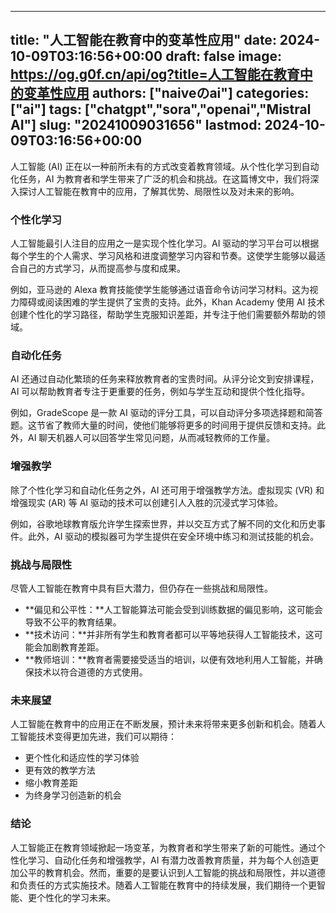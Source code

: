 
---
title: "人工智能在教育中的变革性应用"
date: 2024-10-09T03:16:56+00:00
draft: false
image: https://og.g0f.cn/api/og?title=人工智能在教育中的变革性应用
authors: ["naiveのai"]
categories: ["ai"]
tags: ["chatgpt","sora","openai","Mistral AI"]
slug: "20241009031656"
lastmod: 2024-10-09T03:16:56+00:00
---
人工智能 (AI) 正在以一种前所未有的方式改变着教育领域。从个性化学习到自动化任务，AI 为教育者和学生带来了广泛的机会和挑战。在这篇博文中，我们将深入探讨人工智能在教育中的应用，了解其优势、局限性以及对未来的影响。

### 个性化学习

人工智能最引人注目的应用之一是实现个性化学习。AI 驱动的学习平台可以根据每个学生的个人需求、学习风格和进度调整学习内容和节奏。这使学生能够以最适合自己的方式学习，从而提高参与度和成果。

例如，亚马逊的 Alexa 教育技能使学生能够通过语音命令访问学习材料。这为视力障碍或阅读困难的学生提供了宝贵的支持。此外，Khan Academy 使用 AI 技术创建个性化的学习路径，帮助学生克服知识差距，并专注于他们需要额外帮助的领域。

### 自动化任务

AI 还通过自动化繁琐的任务来释放教育者的宝贵时间。从评分论文到安排课程，AI 可以帮助教育者专注于更重要的任务，例如与学生互动和提供个性化指导。

例如，GradeScope 是一款 AI 驱动的评分工具，可以自动评分多项选择题和简答题。这节省了教师大量的时间，使他们能够将更多的时间用于提供反馈和支持。此外，AI 聊天机器人可以回答学生常见问题，从而减轻教师的工作量。

### 增强教学

除了个性化学习和自动化任务之外，AI 还可用于增强教学方法。虚拟现实 (VR) 和增强现实 (AR) 等 AI 驱动的技术可以创建引人入胜的沉浸式学习体验。

例如，谷歌地球教育版允许学生探索世界，并以交互方式了解不同的文化和历史事件。此外，AI 驱动的模拟器可为学生提供在安全环境中练习和测试技能的机会。

### 挑战与局限性

尽管人工智能在教育中具有巨大潜力，但仍存在一些挑战和局限性。

* **偏见和公平性：**人工智能算法可能会受到训练数据的偏见影响，这可能会导致不公平的教育结果。
* **技术访问：**并非所有学生和教育者都可以平等地获得人工智能技术，这可能会加剧教育差距。
* **教师培训：**教育者需要接受适当的培训，以便有效地利用人工智能，并确保技术以符合道德的方式使用。

### 未来展望

人工智能在教育中的应用正在不断发展，预计未来将带来更多创新和机会。随着人工智能技术变得更加先进，我们可以期待：

* 更个性化和适应性的学习体验
* 更有效的教学方法
* 缩小教育差距
* 为终身学习创造新的机会

### 结论

人工智能正在教育领域掀起一场变革，为教育者和学生带来了新的可能性。通过个性化学习、自动化任务和增强教学，AI 有潜力改善教育质量，并为每个人创造更加公平的教育机会。然而，重要的是要认识到人工智能的挑战和局限性，并以道德和负责任的方式实施技术。随着人工智能在教育中的持续发展，我们期待一个更智能、更个性化的学习未来。